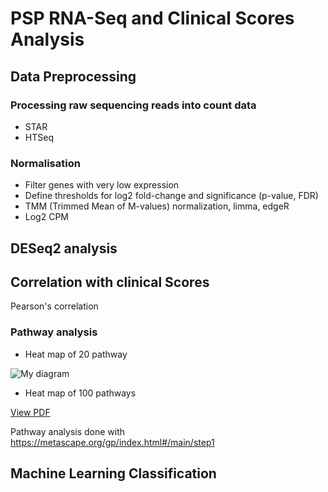 # PSP RNA-Seq and Clinical Scores Analysis



## Data Preprocessing
### Processing raw sequencing reads into count data 

- STAR
- HTSeq

### Normalisation
- Filter genes with very low expression
- Define thresholds for log2 fold-change and significance (p-value, FDR)
- TMM (Trimmed Mean of M-values) normalization, limma, edgeR
- Log2 CPM


## DESeq2 analysis

## Correlation with clinical Scores
Pearson's correlation

### Pathway analysis 
- Heat map of 20 pathway

![My diagram](/Users/zainabnazari/all_psp/psp/data/heatmap_20.png)

- Heat map of 100 pathways

[View PDF](data/HeatmapSelectedGOTop100.pdf)




Pathway analysis done with https://metascape.org/gp/index.html#/main/step1


## Machine Learning Classification 